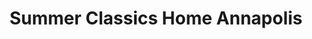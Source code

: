 ---
title: "Summer Classics Home Annapolis"
url: /annapolis/summer-classics-home-annapolis/
shop: furniture
---